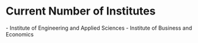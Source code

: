 <h1>Current Number of Institutes</h1>
- Institute of Engineering and Applied Sciences
- Institute of Business and Economics
